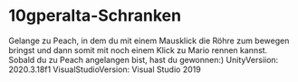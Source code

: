 # 10gperalta-Schranken
Gelange zu Peach, in dem du mit einem Mausklick die Röhre zum bewegen bringst und dann somit mit noch einem Klick zu Mario rennen kannst. Sobald du zu Peach angelangen bist, hast du gewonnen:)
UnityVersiion: 2020.3.18f1 VisualStudioVersion: Visual Studio 2019
